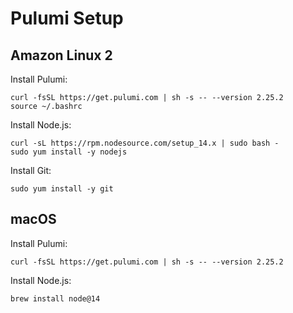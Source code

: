 # Pulumi Setup

## Amazon Linux 2

Install Pulumi:
```
curl -fsSL https://get.pulumi.com | sh -s -- --version 2.25.2
source ~/.bashrc
```
Install Node.js:
```
curl -sL https://rpm.nodesource.com/setup_14.x | sudo bash -
sudo yum install -y nodejs
```
Install Git:
```
sudo yum install -y git
```

## macOS

Install Pulumi:
```
curl -fsSL https://get.pulumi.com | sh -s -- --version 2.25.2
```
Install Node.js:
```
brew install node@14
```
